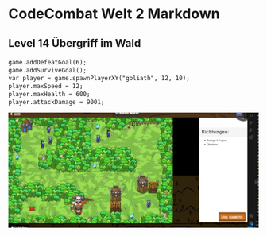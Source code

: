 # CodeCombat Welt 2 Markdown
## Level 14 Übergriff im Wald
```
game.addDefeatGoal(6);
game.addSurviveGoal();
var player = game.spawnPlayerXY("goliath", 12, 10);
player.maxSpeed = 12;
player.maxHealth = 600;
player.attackDamage = 9001;
```
![Alt text](image-64.png)